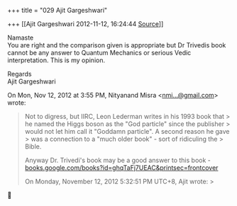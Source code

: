 +++
title = "029 Ajit Gargeshwari"

+++
[[Ajit Gargeshwari	2012-11-12, 16:24:44 [Source](https://groups.google.com/g/bvparishat/c/DGRVijLzoN0)]]



Namaste  
You are right and the comparison given is appropriate but Dr Trivedis book cannot be any answer to Quantum Mechanics or serious Vedic interpretation. This is my opinion.  
  
Regards  
Ajit Gargeshwari  
  

On Mon, Nov 12, 2012 at 3:55 PM, Nityanand Misra \<[nmi...@gmail.com]()\> wrote:  

>   
> Not to digress, but IIRC, Leon Lederman writes in his 1993 book that > he named the Higgs boson as the "God particle" since the publisher > would not let him call it "Goddamn particle". A second reason he gave > was a connection to a "much older book" - sort of ridiculing the > Bible.  
>   
> Anyway Dr. Trivedi's book may be a good answer to this book -  
> [books.google.com/books?id=ghqTaFj7UEAC&printsec=frontcover](http://books.google.com/books?id=ghqTaFj7UEAC&printsec=frontcover)  
> > 
> >   
>   
>   
> On Monday, November 12, 2012 5:32:51 PM UTC+8, Ajit wrote: >
> 



